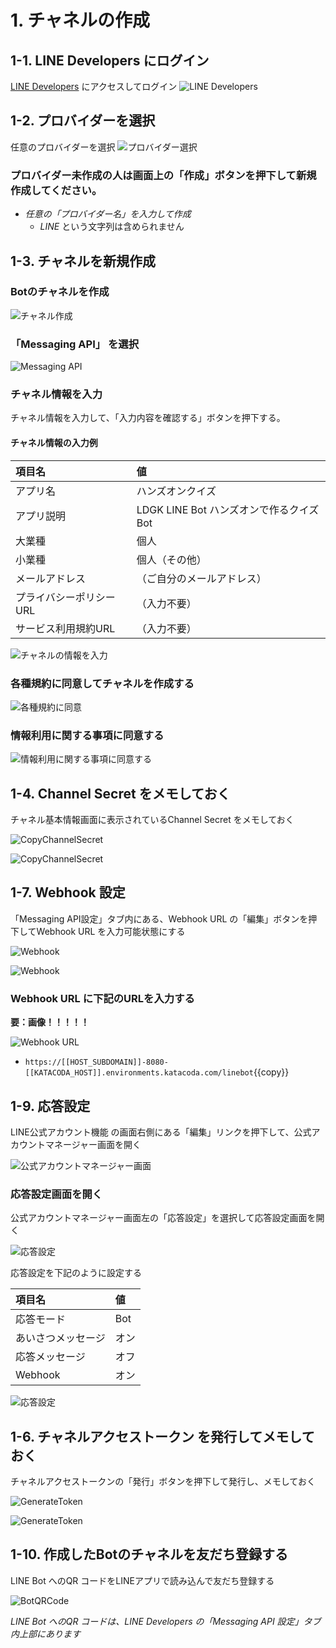 
# 1. チャネルの作成

## 1-1. LINE Developers にログイン

[LINE Developers](https://developers.line.biz/ja/) にアクセスしてログイン
![LINE Developers](https://raw.githubusercontent.com/sumihiro3/katacoda-scenarios/master/LineBotBasicCourse/LineBotBasicScenario/images/LINEDevelopers.png)


## 1-2. プロバイダーを選択

任意のプロバイダーを選択
![プロバイダー選択](https://raw.githubusercontent.com/sumihiro3/katacoda-scenarios/master/LineBotBasicCourse/LineBotBasicScenario/images/ProviderList.png)


### プロバイダー未作成の人は画面上の「作成」ボタンを押下して新規作成してください。

- *任意の「プロバイダー名」を入力して作成*
    - *LINE* という文字列は含められません

## 1-3. チャネルを新規作成

### Botのチャネルを作成
![チャネル作成](https://raw.githubusercontent.com/sumihiro3/katacoda-scenarios/master/LineBotBasicCourse/LineBotBasicScenario/images/NewChannel.png)

### 「Messaging API」 を選択
![Messaging API](https://raw.githubusercontent.com/sumihiro3/katacoda-scenarios/master/LineBotBasicCourse/LineBotBasicScenario/images/SelectMessagingAPI.png)

### チャネル情報を入力

チャネル情報を入力して、「入力内容を確認する」ボタンを押下する。

#### チャネル情報の入力例

|  項目名  |  値  |
| :-- | :-- |
|  アプリ名  |  ハンズオンクイズ  |
|  アプリ説明  |  LDGK LINE Bot ハンズオンで作るクイズBot  |
|  大業種  |  個人  |
|  小業種  |  個人（その他）  |
|  メールアドレス  |  （ご自分のメールアドレス）  |
|  プライバシーポリシーURL  |  （入力不要）  |
|  サービス利用規約URL  |  （入力不要）  |


![チャネルの情報を入力](https://raw.githubusercontent.com/sumihiro3/katacoda-scenarios/master/LineBotBasicCourse/LineBotBasicScenario/images/InputChannelSetting.png)

### 各種規約に同意してチャネルを作成する

![各種規約に同意](https://raw.githubusercontent.com/sumihiro3/katacoda-scenarios/master/LineBotBasicCourse/LineBotBasicScenario/images/AgreeTerms.png)

### 情報利用に関する事項に同意する

![情報利用に関する事項に同意する](https://raw.githubusercontent.com/sumihiro3/katacoda-scenarios/master/LineBotBasicCourse/LineBotBasicScenario/images/AgreeTerms02.png)

## 1-4. Channel Secret をメモしておく

チャネル基本情報画面に表示されているChannel Secret をメモしておく

![CopyChannelSecret](https://raw.githubusercontent.com/sumihiro3/katacoda-scenarios/master/LineBotBasicCourse/LineBotBasicScenario/images/CopyChannelSecret_01.png)

![CopyChannelSecret](https://raw.githubusercontent.com/sumihiro3/katacoda-scenarios/master/LineBotBasicCourse/LineBotBasicScenario/images/CopyChannelSecret_02.png)

## 1-7. Webhook 設定

「Messaging API設定」タブ内にある、Webhook URL の「編集」ボタンを押下してWebhook URL を入力可能状態にする

![Webhook](https://raw.githubusercontent.com/sumihiro3/katacoda-scenarios/master/LineBotBasicCourse/LineBotBasicScenario/images/WebhookSetting_01.png)

![Webhook](https://raw.githubusercontent.com/sumihiro3/katacoda-scenarios/master/LineBotBasicCourse/LineBotBasicScenario/images/WebhookSetting_02.png)


### Webhook URL に下記のURLを入力する

**要：画像！！！！！**

![Webhook URL](https://raw.githubusercontent.com/sumihiro3/katacoda-scenarios/master/LineBotBasicCourse/LineBotBasicScenario/images/WebhookURL.png)

- `https://[[HOST_SUBDOMAIN]]-8080-[[KATACODA_HOST]].environments.katacoda.com/linebot`{{copy}}



## 1-9. 応答設定

LINE公式アカウント機能 の画面右側にある「編集」リンクを押下して、公式アカウントマネージャー画面を開く

![公式アカウントマネージャー画面](https://raw.githubusercontent.com/sumihiro3/katacoda-scenarios/master/LineBotBasicCourse/LineBotBasicScenario/images/MessageSetting01.png)

### 応答設定画面を開く

公式アカウントマネージャー画面左の「応答設定」を選択して応答設定画面を開く

![応答設定](https://raw.githubusercontent.com/sumihiro3/katacoda-scenarios/master/LineBotBasicCourse/LineBotBasicScenario/images/MessageSetting02.png)

応答設定を下記のように設定する

|  項目名  |  値  |
| :-- | :-- |
|  応答モード  |  Bot  |
|  あいさつメッセージ  |  オン  |
|  応答メッセージ  |  オフ  |
|  Webhook  |  オン  |

![応答設定](https://raw.githubusercontent.com/sumihiro3/katacoda-scenarios/master/LineBotBasicCourse/LineBotBasicScenario/images/MessageSetting03.png)

## 1-6. チャネルアクセストークン を発行してメモしておく

チャネルアクセストークンの「発行」ボタンを押下して発行し、メモしておく

![GenerateToken](https://raw.githubusercontent.com/sumihiro3/katacoda-scenarios/master/LineBotBasicCourse/LineBotBasicScenario/images/GenerateToken_01.png)

![GenerateToken](https://raw.githubusercontent.com/sumihiro3/katacoda-scenarios/master/LineBotBasicCourse/LineBotBasicScenario/images/GenerateToken_02.png)

## 1-10. 作成したBotのチャネルを友だち登録する

LINE Bot へのQR コードをLINEアプリで読み込んで友だち登録する

![BotQRCode](https://raw.githubusercontent.com/sumihiro3/katacoda-scenarios/master/LineBotBasicCourse/LineBotBasicScenario/images/BotQRCode.png)

*LINE Bot へのQR コードは、LINE Developers の「Messaging API 設定」タブ内上部にあります*


